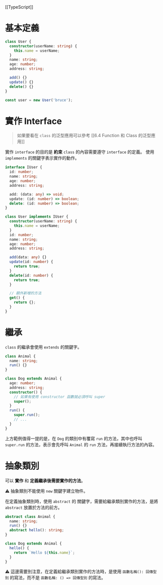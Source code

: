 [[TypeScript]]

# 基本定義
```ts
class User {
  constructor(userName: string) {
    this.name = userName;
  }
  name: string;
  age: number;
  address: string;

  add() {}
  update() {}
  delete() {}
}

const user = new User('bruce');
```

# 實作 Interface
> 如果要看在 `class` 的泛型應用可以參考 [[6.4 Function 和 Class 的泛型應用]]

實作 `interface` 的目的是 **約束** `class` 的內容需要遵守 `interface` 的定義。
使用 `implements` 的關鍵字表示實作的動作。
```ts
interface IUser {
  id: number;
  name: string;
  age: number;
  address: string;

  add: (data: any) => void;
  update: (id: number) => boolean;
  delete: (id: number) => boolean;
}

class User implements IUser {
  constructor(userName: string) {
    this.name = userName;
  }
  id: number;
  name: string;
  age: number;
  address: string;

  add(data: any) {}
  update(id: number) {
    return true;
  }
  delete(id: number) {
    return true;
  }

  // 額外新增的方法
  get() {
    return {};
  }
}
```

# 繼承
`class` 的繼承會使用 `extends` 的關鍵字。
```ts
class Animal {
  name: string;
  run() {}
}

class Dog extends Animal {
  age: number;
  address: string;
  constructor() {
	// 如果有使用 constructor 函數就必須呼叫 super
    super();
  }
  run() {
    super.run();
    // ...
  }
}
```

上方範例值得一提的是，在 `Dog` 的類別中有覆寫 `run` 的方法，其中也呼叫 `super.run` 的方法，表示會先呼叫 `Animal` 的 `run` 方法，再接續執行方法的內容。 

# 抽象類別
可以 **實作** 和 **定義繼承後需要實作的方法**。

⚠ 抽象類別不能使用 `new` 關鍵字建立物件。

在定義抽象類別時，使用 `abstract` 的 關鍵字，需要給繼承類別實作的方法，是將 `abstract` 放置於方法的前方。
```ts
abstract class Animal {
  name: string;
  run() {}
  abstract hello(): string;
}

class Dog extends Animal {
  hello() {
    return `Hello ${this.name}`;
  }
}
```

⚠ 這邊需要別注意，在定義給繼承類別實作的方法時，是使用 `函數名稱(): 回傳型別` 的寫法，而不是 `函數名稱: () => 回傳型別` 的寫法。


